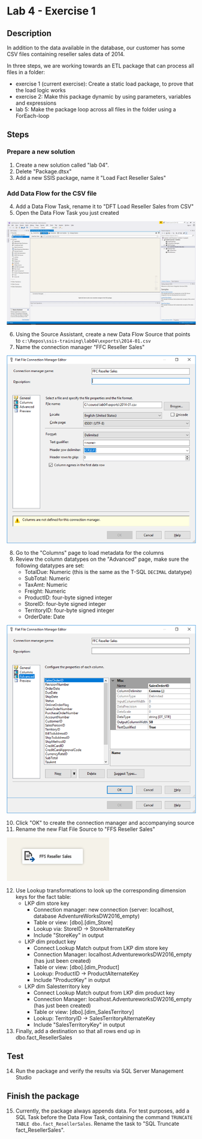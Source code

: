 # Lab 4 - Exercise 1

## Description

In addition to the data available in the database, our customer has some CSV files containing reseller sales data of 2014.

In three steps, we are working towards an ETL package that can process all files in a folder:

* exercise 1 (current exercise): Create a static load package, to prove that the load logic works
* exercise 2: Make this package dynamic by using parameters, variables and expressions
* lab 5: Make the package loop across all files in the folder using a ForEach-loop

## Steps

### Prepare a new solution

1. Create a new solution called "lab 04".
2. Delete "Package.dtsx"
3. Add a new SSIS package, name it "Load Fact Reseller Sales"

### Add Data Flow for the CSV file

4. Add a Data Flow Task, rename it to "DFT Load Reseller Sales from CSV"
5. Open the Data Flow Task you just created

![Data Flow Task opened](img/1_DFT_opened.png)

6. Using the Source Assistant, create a new Data Flow Source that points to `c:\Repos\ssis-training\lab04\exports\2014-01.csv`
7. Name the connection manager "FFC Reseller Sales"

![Flat File Connection manager](img/3_FFC_setup.png)

8. Go to the "Columns" page to load metadata for the columns
9. Review the column datatypes on the "Advanced" page, make sure the following datatypes are set:
   * TotalDue: Numeric (this is the same as the T-SQL `DECIMAL` datatype)
   * SubTotal: Numeric
   * TaxAmt: Numeric
   * Freight: Numeric
   * ProductID: four-byte signed integer
   * StoreID: four-byte signed integer
   * TerritoryID: four-byte signed integer
   * OrderDate: Date

![Advanced page](img/4_Advanced_page.png)

10. Click "OK" to create the connection manager and accompanying source
11. Rename the new Flat File Source to "FFS Reseller Sales"

![FFS Reseller Sales](img/5_FFS.png)

12. Use Lookup transformations to look up the corresponding dimension keys for the fact table:
    * LKP dim store key
      * Connection manager: new connection (server: localhost, database AdventureWorksDW2016_empty)
      * Table or view: [dbo].[dim_Store]
      * Lookup via: StoreID -> StoreAlternateKey
      * Include "StoreKey" in output
    * LKP dim product key
      * Connect Lookup Match output from LKP dim store key
      * Connection Manager: localhost.AdventureworksDW2016_empty (has just been created)
      * Table or view: [dbo].[dim_Product]
      * Lookup: ProductID -> ProductAlternateKey
      * Include "ProductKey" in output
    * LKP dim Salesterritory key
      * Connect Lookup Match output from LKP dim product key
      * Connection Manager: localhost.AdventureworksDW2016_empty (has just been created)
      * Table or view: [dbo].[dim_SalesTerritory]
      * Lookup: TerritoryID -> SalesTerritoryAlternateKey
      * Include "SalesTerritoryKey" in output
13. Finally, add a destination so that all rows end up in dbo.fact_ResellerSales

## Test

14. Run the package and verify the results via SQL Server Management Studio

## Finish the package

15. Currently, the package always appends data. For test purposes, add a SQL Task before the Data Flow Task, containing the command `TRUNCATE TABLE dbo.fact_ResellerSales`. Rename the task to "SQL Truncate fact_ResellerSales".

